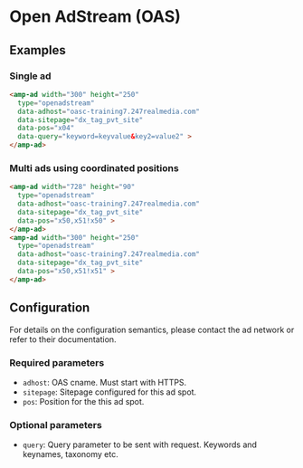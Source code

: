 <!---
Copyright 2015 The AMP HTML Authors. All Rights Reserved.

Licensed under the Apache License, Version 2.0 (the "License");
you may not use this file except in compliance with the License.
You may obtain a copy of the License at

      http://www.apache.org/licenses/LICENSE-2.0

Unless required by applicable law or agreed to in writing, software
distributed under the License is distributed on an "AS-IS" BASIS,
WITHOUT WARRANTIES OR CONDITIONS OF ANY KIND, either express or implied.
See the License for the specific language governing permissions and
limitations under the License.
-->

# Open AdStream (OAS)

## Examples

### Single ad

```html
<amp-ad width="300" height="250"
  type="openadstream" 
  data-adhost="oasc-training7.247realmedia.com" 
  data-sitepage="dx_tag_pvt_site" 
  data-pos="x04" 
  data-query="keyword=keyvalue&key2=value2" >
</amp-ad>
```

### Multi ads using coordinated positions 

```html
<amp-ad width="728" height="90" 
  type="openadstream" 
  data-adhost="oasc-training7.247realmedia.com" 
  data-sitepage="dx_tag_pvt_site" 
  data-pos="x50,x51!x50" >
</amp-ad>
<amp-ad width="300" height="250" 
  type="openadstream" 
  data-adhost="oasc-training7.247realmedia.com" 
  data-sitepage="dx_tag_pvt_site" 
  data-pos="x50,x51!x51" >
</amp-ad>
```
## Configuration

For details on the configuration semantics, please contact the ad network or refer to their documentation. 

### Required parameters

- `adhost`: OAS cname. Must start with HTTPS.
- `sitepage`: Sitepage configured for this ad spot.
- `pos`: Position for the this ad spot.

### Optional parameters

- `query`: Query parameter to be sent with request. Keywords and keynames, taxonomy etc. 
